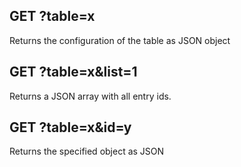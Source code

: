 ## GET ?table=x

Returns the configuration of the table as JSON object

## GET ?table=x&list=1

Returns a JSON array with all entry ids.

## GET ?table=x&id=y

Returns the specified object as JSON
